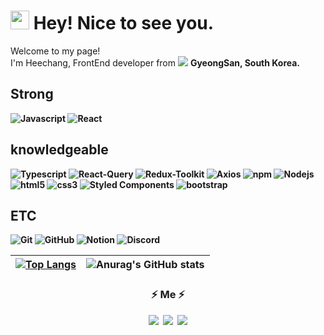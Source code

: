 <h1><img src="https://emojis.slackmojis.com/emojis/images/1531849430/4246/blob-sunglasses.gif?1531849430" width="30"/> Hey! Nice to see you.</h1>

<p>Welcome to my page! </br> I'm Heechang, FrontEnd developer from <img src="https://img.icons8.com/color/18/null/south-korea-circular.png"/> <b>GyeongSan, South Korea.</p>

## Strong
<p>
  <img alt="Javascript" src="https://img.shields.io/badge/-JavaScript-F7DF1E?style=for-the-badge&logo=javascript&logoColor=white">
  <img alt="React" src="https://img.shields.io/badge/-React-45b8d8?style=for-the-badge&logo=react&logoColor=white">
<!--    -->
</p>

## knowledgeable
<p>
  <img alt="Typescript" src="https://img.shields.io/badge/-TypeScript-blue?style=for-the-badge&logo=typescript&logoColor=white">
  <img alt="React-Query" src="https://img.shields.io/badge/-reactquery-FF4154?style=for-the-badge&logo=reactquery&logoColor=white">
  <img alt="Redux-Toolkit" src="https://img.shields.io/badge/-ReduxToolkit-764ABC?style=for-the-badge&logo=Redux&logoColor=white">
  <img alt="Axios" src="https://img.shields.io/badge/-Axios-5A29E4?style=for-the-badge&logo=axios&logoColor=white">
  <img alt="npm" src="https://img.shields.io/badge/-NPM-CB3837?style=for-the-badge&logo=npm&logoColor=white"> 
  <img alt="Nodejs" src="https://img.shields.io/badge/-Nodejs-43853d?style=for-the-badge&logo=Node.js&logoColor=white"> 
  <img alt="html5" src="https://img.shields.io/badge/-HTML5-E34F26?style=for-the-badge&logo=html5&logoColor=white">
  <img alt="css3" src="https://img.shields.io/badge/-CSS3-1572B6?style=for-the-badge&logo=css3&logoColor=white">
  <img alt="Styled Components" src="https://img.shields.io/badge/-Styled_Components-db7092?style=for-the-badge&logo=styled-components&logoColor=white">
  <img alt="bootstrap" src="https://img.shields.io/badge/-BOOTSTRAP-7952B3?style=for-the-badge&logo=bootstrap&logoColor=white">
</p>

## ETC
<p>
   <img alt="Git" src="https://img.shields.io/badge/-Git-orange?style=for-the-badge&logo=git&logoColor=white">
  <img alt="GitHub" src="https://img.shields.io/badge/-GitHub-black?style=for-the-badge&logo=github&logoColor=white">
  <img alt="Notion" src="https://img.shields.io/badge/-Notion-yellow?style=for-the-badge&logo=notion&logoColor=white">
  <img alt="Discord" src="https://img.shields.io/badge/-Discord-5865F2?style=for-the-badge&logo=discord&logoColor=white">
</p>

|[![Top Langs](https://github-readme-stats.vercel.app/api/top-langs/?username=HEECHANG96&langs_count=10&layout=compact&theme=dark)](https://github.com/HEECHANG96/HEECHANG96) | ![Anurag's GitHub stats](https://github-readme-stats.vercel.app/api?username=HEECHANG96&show_icons=true&theme=dark) |
| ------------- | ------------- |




<h3 align="center"> ⚡ Me ⚡ </h3>
<p align="center">
  <a href="https://velog.io/@heechang96"><img src="https://img.shields.io/badge/Tech%20Blog-11B48A?style=flat-square&logo=Vimeo&logoColor=white&link="/></a>&nbsp
  <a href="https://www.instagram.com/hee_chang__e"><img src="https://img.shields.io/badge/Instagram-E4405F?style=flat-square&logo=Instagram&logoColor=white&link=https://www.instagram.com/woo0_hooo/"/></a>&nbsp
  <a href="mailto:wjdgmlckd9696@gmail.com"><img src="https://img.shields.io/badge/Gmail-d14836?style=flat-square&logo=Gmail&logoColor=white&link=viliketh1s98@naver.com"/></a>
</p>
<br>
